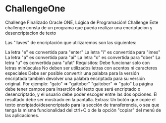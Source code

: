 # ChallengeOne
Challenge Finalizado
Oracle ONE, Lógica de Programación!
Challenge
Este challenge consta de un programa que pueda realizar una encriptacion y desencriptacion de texto

Las "llaves" de encriptación que utilizaremos son las siguientes:

La letra "e" es convertida para "enter"
La letra "i" es convertida para "imes"
La letra "a" es convertida para "ai"
La letra "o" es convertida para "ober"
La letra "u" es convertida para "ufat"
Requisitos:
Debe funcionar solo con letras minúsculas
No deben ser utilizados letras con acentos ni caracteres especiales
Debe ser posible convertir una palabra para la versión encriptada también devolver una palabra encriptada para su versión original.
Por ejemplo:
"gato" => "gaitober"
"gaitober" => "gato"
La página debe tener campos para inserción del texto que será encriptado o desencriptado, y el usuario debe poder escoger entre las dos opciones.
El resultado debe ser mostrado en la pantalla.
Extras:
Un botón que copie el texto encriptado/desencriptado para la sección de transferencia, o sea que tenga la misma funcionalidad del ctrl+C o de la opción "copiar" del menú de las aplicaciones.
